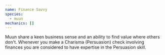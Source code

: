 ```yaml
---
name: Finance Savvy
species:
  - muun
mechanics: []
---
```

Muun share a keen business sense and an ability to find value where others don't. Whenever you make a Charisma (Persuasion) check involving finances you are considered to have expertise in the Persuasion skill.
